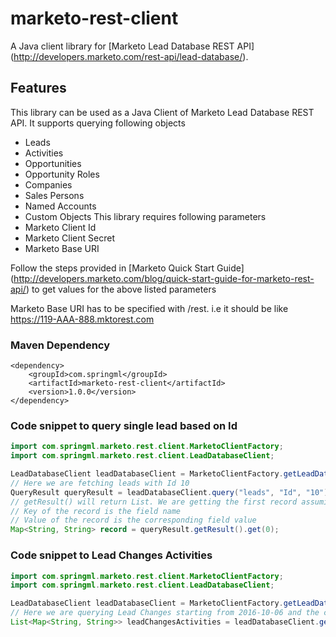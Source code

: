 # marketo-rest-client
A Java client library for [Marketo Lead Database REST API] (http://developers.marketo.com/rest-api/lead-database/).

## Features
This library can be used as a Java Client of Marketo Lead Database REST API. It supports querying following objects
* Leads
* Activities
* Opportunities
* Opportunity Roles
* Companies
* Sales Persons
* Named Accounts
* Custom Objects
This library requires following parameters 
* Marketo Client Id
* Marketo Client Secret
* Marketo Base URI

Follow the steps provided in [Marketo Quick Start Guide] (http://developers.marketo.com/blog/quick-start-guide-for-marketo-rest-api/) to get values for the above listed parameters

Marketo Base URI has to be specified with /rest. i.e it should be like https://119-AAA-888.mktorest.com

### Maven Dependency
```
<dependency>
    <groupId>com.springml</groupId>
    <artifactId>marketo-rest-client</artifactId>
    <version>1.0.0</version>
</dependency>
```

### Code snippet to query single lead based on Id
```java
import com.springml.marketo.rest.client.MarketoClientFactory;
import com.springml.marketo.rest.client.LeadDatabaseClient;

LeadDatabaseClient leadDatabaseClient = MarketoClientFactory.getLeadDatabaseClient(CLIENT_ID, CLIENT_SECRET, MARKETO_BASEURI);
// Here we are fetching leads with Id 10
QueryResult queryResult = leadDatabaseClient.query("leads", "Id", "10")
// getResult() will return List. We are getting the first record assuming that "leads" with Id "10" exist in Marketo
// Key of the record is the field name
// Value of the record is the corresponding field value 
Map<String, String> record = queryResult.getResult().get(0);

```

### Code snippet to Lead Changes Activities
```java
import com.springml.marketo.rest.client.MarketoClientFactory;
import com.springml.marketo.rest.client.LeadDatabaseClient;

LeadDatabaseClient leadDatabaseClient = MarketoClientFactory.getLeadDatabaseClient(CLIENT_ID, CLIENT_SECRET, MARKETO_BASEURI);
// Here we are querying Lead Changes starting from 2016-10-06 and the changes done in firstName field
List<Map<String, String>> leadChangesActivities = leadDatabaseClient.getLeadChangesActivites("2016-10-06", "firstName")

```